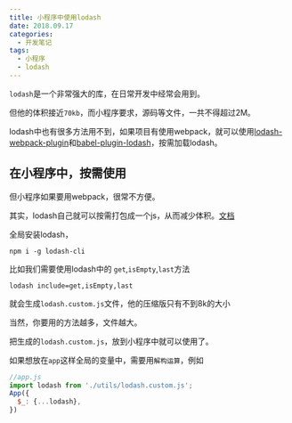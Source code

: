 ```yaml
---
title: 小程序中使用lodash
date: 2018.09.17
categories:
  - 开发笔记
tags:
  - 小程序
  - lodash
---
```


`lodash`是一个非常强大的库，在日常开发中经常会用到。

但他的体积接近`70kb`，而小程序要求，源码等文件，一共不得超过2M。

<!-- more -->

lodash中也有很多方法用不到，如果项目有使用webpack，就可以使用[lodash-webpack-plugin](https://github.com/lodash/lodash-webpack-plugin)和[babel-plugin-lodash](https://github.com/lodash/babel-plugin-lodash)，按需加载lodash。

## 在小程序中，按需使用

但小程序如果要用webpack，很常不方便。

其实，lodash自己就可以按需打包成一个js，从而减少体积。[文档](https://lodash.com/custom-builds)

全局安装lodash，

```
npm i -g lodash-cli
```

比如我们需要使用lodash中的 `get`,`isEmpty`,`last`方法

```
lodash include=get,isEmpty,last
```

就会生成`lodash.custom.js`文件，他的压缩版只有不到8k的大小

当然，你要用的方法越多，文件越大。

把生成的`lodash.custom.js`，放到小程序中就可以使用了。

如果想放在`app`这样全局的变量中，需要用`解构运算`，例如

```js
//app.js
import lodash from './utils/lodash.custom.js';
App({
  $_: {...lodash},
})
```
